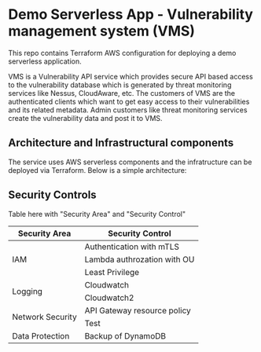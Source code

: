 # Demo Serverless App - Vulnerability management system (VMS)

This repo contains Terraform AWS configuration for deploying a demo serverless application.

VMS is a Vulnerability API service which provides secure API based access to the vulnerability database which is generated by threat monitoring services like Nessus, CloudAware, etc. The customers of VMS are the authenticated clients which want to get easy access to their vulnerabilities and its related metadata. Admin customers like threat monitoring services create the vulnerability data and post it to VMS. 

## Architecture and Infrastructural components

The service uses AWS serverless components and the infratructure can be deployed via Terraform. Below is a simple architecture:

## Security Controls

Table here with "Security Area" and "Security Control"


<table>
    <thead>
        <tr>
            <th>Security Area</th>
            <th>Security Control</th>
        </tr>
    </thead>
    <tbody>
        <tr>
            <td rowspan=3>IAM</td>
            <td>Authentication with mTLS</td>
        </tr>
        <tr>
            <td>Lambda authrozation with OU</td>
        </tr>
        <tr>
            <td>Least Privilege</td>
        </tr>
        <tr>
            <td rowspan=2>Logging</td>
            <td>Cloudwatch</td>
        </tr>
        <tr>
            <td>Cloudwatch2</td>
        </tr>  
        <tr>
            <td rowspan=2>Network Security</td>
            <td>API Gateway resource policy</td>
        </tr>
         <tr>
            <td>Test</td>
        </tr> 
         <tr>
            <td rowspan=2>Data Protection</td>
            <td>Backup of DynamoDB</td>
        </tr>
    </tbody>
</table>



